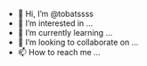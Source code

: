 - 👋 Hi, I’m @tobatssss
- 👀 I’m interested in ...
- 🌱 I’m currently learning ...
- 💞️ I’m looking to collaborate on ...
- 📫 How to reach me ...

<!DOCTYPE html>
<html>
<head>
    <title>Array Methods</title>
    <style>
        
        /* Add unique styles */
        body {
            font-family: 'Arial', sans-serif;
            background-color: #f4f4f4;
            margin: 0;
            padding: 0;
            display: flex;
            justify-content: center;
            align-items: center;
            min-height: 100vh;
        }
        .container {
            background-color: #fff;
            border-radius: 10px;
            padding: 20px;
            box-shadow: 0px 0px 10px rgba(0, 0, 0, 0.2);
            text-align: center;
        }
        h1 {
            color: #333;
        }
        h2 {
            color: #666;
        }
        pre {
            background-color: #f9f9f9;
            padding: 10px;
            border-radius: 5px;
            overflow-x: auto;
        }
    </style>
</head>
<body>
    <div class="container">
        <h1>Array Methods</h1>
        <a href="https://github.com/tobatssss/tobatssss.git" target="_blank">this is my code</a>

        <h2>Original Array:</h2>
        <pre id="originalArray"></pre>

        <h2>Using .map():</h2>
        <pre id="mappedArray"></pre>

        <h2>Using .filter():</h2>
        <pre id="filteredArray"></pre>

        <h2>Using .reduce():</h2>
        <pre id="reducedValue"></pre>
    </div>

    <script>
        // Sample array
        const originalArray = [1, 2, 3, 4, 5];

        // Display the original array
        document.getElementById('originalArray').innerText = JSON.stringify(originalArray);

        // Using .map() to double each element
        const mappedArray = originalArray.map(item => item * 2);
        document.getElementById('mappedArray').innerText = JSON.stringify(mappedArray);

        // Using .filter() to filter even numbers
        const filteredArray = originalArray.filter(item => item % 2 === 0);
        document.getElementById('filteredArray').innerText = JSON.stringify(filteredArray);

        // Using .reduce() to calculate the sum
        const reducedValue = originalArray.reduce((accumulator, currentValue) => accumulator + currentValue, 0);
        document.getElementById('reducedValue').innerText = reducedValue;
    </script>
</body>
</html>

